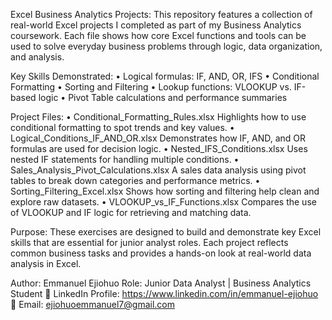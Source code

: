 Excel Business Analytics Projects:
This repository features a collection of real-world Excel projects I completed as part of my Business Analytics coursework. Each file shows how core Excel functions and tools can be used to solve everyday business problems through logic, data organization, and analysis.

Key Skills Demonstrated:
	•	Logical formulas: IF, AND, OR, IFS
	•	Conditional Formatting
	•	Sorting and Filtering
	•	Lookup functions: VLOOKUP vs. IF-based logic
	•	Pivot Table calculations and performance summaries

Project Files:
	•	Conditional_Formatting_Rules.xlsx
Highlights how to use conditional formatting to spot trends and key values.
	•	Logical_Conditions_IF_AND_OR.xlsx
Demonstrates how IF, AND, and OR formulas are used for decision logic.
	•	Nested_IFS_Conditions.xlsx
Uses nested IF statements for handling multiple conditions.
	•	Sales_Analysis_Pivot_Calculations.xlsx
A sales data analysis using pivot tables to break down categories and performance metrics.
	•	Sorting_Filtering_Excel.xlsx
Shows how sorting and filtering help clean and explore raw datasets.
	•	VLOOKUP_vs_IF_Functions.xlsx
Compares the use of VLOOKUP and IF logic for retrieving and matching data.


Purpose:
These exercises are designed to build and demonstrate key Excel skills that are essential for junior analyst roles. Each project reflects common business tasks and provides a hands-on look at real-world data analysis in Excel.


Author: Emmanuel Ejiohuo
Role: Junior Data Analyst | Business Analytics Student
🔗 LinkedIn Profile: https://www.linkedin.com/in/emmanuel-ejiohuo
📧 Email: ejiohuoemmanuel7@gmail.com


